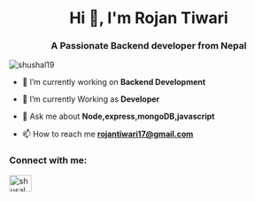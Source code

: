 <h1 align="center">Hi 👋, I'm Rojan Tiwari</h1>
<h3 align="center">A Passionate Backend developer from Nepal</h3>
<!-- <img src="https://wakatime.com/badge/user/018ba334-cda7-45d8-829a-d92c3bd182d1.svg" height="25"/> -->
<!-- <img align="right" alt="Coding" width="400" src="https://cdn.dribbble.com/users/1162077/screenshots/3848914/programmer.gif"> -->


<p align="left"> <img src="https://komarev.com/ghpvc/?username=shushal19&label=Profile%20views&color=0e75b6&style=flat" alt="shushal19" /> </p>


- 🔭 I’m currently working on **Backend Development**

- 🌱 I’m currently Working as **Developer**

- 💬 Ask me about **Node,express,mongoDB,javascript**

- 📫 How to reach me **rojantiwari17@gmail.com**

 

<h3 align="left">Connect with me:</h3>
<p align="left">
  <a href="https://linkedin.com/in/rojan-tiwari-929465299" target="blank"><img align="center" src="https://raw.githubusercontent.com/rahuldkjain/github-profile-readme-generator/master/src/images/icons/Social/linked-in-alt.svg" alt="shusal lamsal" height="30" width="40" /></a>
</p>

